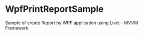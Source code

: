 WpfPrintReportSample
====================

Sample of create Report by WPF application using Livet - MVVM Framework
